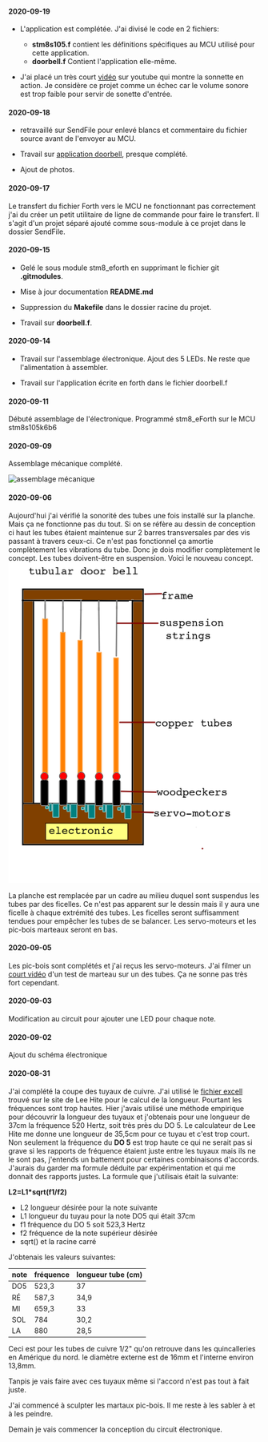 #### 2020-09-19

* L'application est complétée. J'ai divisé le code en 2 fichiers:
    * **stm8s105.f** contient les définitions spécifiques au MCU utilisé pour cette application. 
    * **doorbell.f** Contient l'application elle-même. 

* J'ai placé un très court [vidéo](https://youtu.be/8ZqvEC9fbHs) sur youtube qui montre la sonnette en action. 
  Je considère ce projet comme un échec car le volume sonore est trop faible pour servir de sonette d'entrée.

#### 2020-09-18

* retravaillé sur SendFile pour enlevé blancs et commentaire du fichier source avant de l'envoyer au MCU.

* Travail sur [application doorbell](doorbell.f), presque complété.

* Ajout de photos.

#### 2020-09-17

Le transfert du fichier Forth vers le MCU ne fonctionnant pas correctement j'ai du créer un petit utilitaire de ligne de commande pour faire le transfert. Il s'agit d'un projet séparé ajouté comme sous-module à ce projet dans le dossier SendFile.


#### 2020-09-15

* Gelé le sous module stm8_eforth en supprimant le fichier git **.gitmodules**. 

* Mise à jour documentation **README.md**

* Suppression du **Makefile** dans le dossier racine du projet.

* Travail sur **doorbell.f**. 


#### 2020-09-14

* Travail sur l'assemblage électronique. Ajout des 5 LEDs. Ne reste que l'alimentation à assembler.

* Travail sur l'application écrite en forth dans le fichier doorbell.f

#### 2020-09-11

Débuté assemblage de l'électronique. Programmé stm8_eForth sur le MCU stm8s105k6b6 


#### 2020-09-09

Assemblage mécanique complété. 

![assemblage mécanique](docs/assemblage-mécanique.png)

#### 2020-09-06

Aujourd'hui j'ai vérifié la sonorité des tubes une fois installé sur la planche. Mais ça ne fonctionne pas du tout. Si on se réfère au dessin de conception ci haut les tubes étaient maintenue sur 2 barres transversales par des vis passant à travers ceux-ci. Ce n'est pas fonctionnel ça amortie complètement les vibrations du tube. Donc je dois modifier complètement le concept. Les tubes doivent-être en suspension. Voici le nouveau concept. 
![concept révisé](docs/tubular-door-bell-concept-revised.png)

La planche est remplacée par un cadre au milieu duquel sont suspendus les tubes par des ficelles. Ce n'est pas apparent sur le dessin mais il y aura une ficelle à chaque extrémité des tubes. Les ficelles seront suffisamment tendues pour empêcher les tubes de se balancer. Les servo-moteurs et les pic-bois marteaux seront en bas.

#### 2020-09-05

Les pic-bois sont complétés et j'ai reçus les servo-moteurs. J'ai filmer un [court vidéo](https://youtu.be/YS0n4aLLaUM) d'un test de marteau sur un des tubes. Ça ne sonne pas très fort cependant.  


#### 2020-09-03

Modification au circuit pour ajouter une LED pour chaque note. 

#### 2020-09-02

Ajout du schéma électronique

#### 2020-08-31

J'ai complété la coupe des tuyaux de cuivre. J'ai utilisé le [fichier excell](docs/DIY_Millimeters_Wind_Chime_Tube_Calculator_A=440_Pentatonic_Scale.ods) trouvé sur le site de Lee Hite pour le calcul de la longueur. Pourtant les fréquences sont trop hautes. Hier j'avais utilisé une méthode empirique pour découvrir la longueur des tuyaux et j'obtenais pour une longueur de 37cm la fréquence 520 Hertz, soit très près du DO 5.  Le calculateur de Lee Hite me donne une longueur de 35,5cm pour ce tuyau et c'est trop court. Non seulement la fréquence du **DO 5** est trop haute ce qui ne serait pas si grave si les rapports de fréquence étaient juste entre les tuyaux mais ils ne le sont pas, j'entends un battement pour certaines combinaisons d'accords. J'aurais du garder ma formule déduite par expérimentation et qui me donnait des rapports justes. La formule que j'utilisais était la suivante:

**L2=L1*sqrt(f1/f2)**

* L2  longueur désirée pour la note suivante
* L1  longueur du tuyau pour la note DO5 qui était 37cm
* f1  fréquence du DO 5 soit 523,3 Hertz
* f2  fréquence de la note supérieur désirée 
* sqrt() et la racine carré

J'obtenais les valeurs suivantes:

note | fréquence | longueur tube (cm)
-|-|-
DO5|523,3 | 37
RÉ|587,3 | 34,9
MI|659,3 | 33
SOL|784 | 30,2
LA |880 | 28,5

Ceci est pour les tubes de cuivre 1/2" qu'on retrouve dans les quincalleries en Amérique du nord. le diamètre externe est de 16mm et l'interne environ 13,8mm. 

Tanpis je vais faire avec ces tuyaux même si l'accord n'est pas tout à fait juste. 

J'ai commencé à sculpter les martaux pic-bois. Il me reste à les sabler à et à les peindre. 

Demain je vais commencer la conception du circuit électronique.


